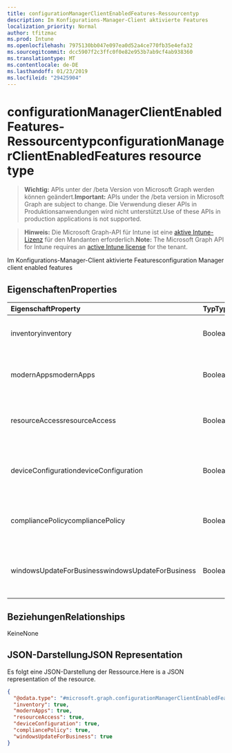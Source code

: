 ```yaml
---
title: configurationManagerClientEnabledFeatures-Ressourcentyp
description: Im Konfigurations-Manager-Client aktivierte Features
localization_priority: Normal
author: tfitzmac
ms.prod: Intune
ms.openlocfilehash: 7975130bb047e097ea0d52a4ce770fb35e4efa32
ms.sourcegitcommit: dcc5907f2c3ffc0f0e82e953b7ab9cf4ab938360
ms.translationtype: MT
ms.contentlocale: de-DE
ms.lasthandoff: 01/23/2019
ms.locfileid: "29425904"
---
```

# <a name="configurationmanagerclientenabledfeatures-resource-type"></a><span data-ttu-id="c8fb6-103">configurationManagerClientEnabledFeatures-Ressourcentyp</span><span class="sxs-lookup"><span data-stu-id="c8fb6-103">configurationManagerClientEnabledFeatures resource type</span></span>

> <span data-ttu-id="c8fb6-104">**Wichtig:** APIs unter der /beta Version von Microsoft Graph werden können geändert.</span><span class="sxs-lookup"><span data-stu-id="c8fb6-104">**Important:** APIs under the /beta version in Microsoft Graph are subject to change.</span></span> <span data-ttu-id="c8fb6-105">Die Verwendung dieser APIs in Produktionsanwendungen wird nicht unterstützt.</span><span class="sxs-lookup"><span data-stu-id="c8fb6-105">Use of these APIs in production applications is not supported.</span></span>

> <span data-ttu-id="c8fb6-106">**Hinweis:** Die Microsoft Graph-API für Intune ist eine [aktive Intune-Lizenz](https://go.microsoft.com/fwlink/?linkid=839381) für den Mandanten erforderlich.</span><span class="sxs-lookup"><span data-stu-id="c8fb6-106">**Note:** The Microsoft Graph API for Intune requires an [active Intune license](https://go.microsoft.com/fwlink/?linkid=839381) for the tenant.</span></span>

<span data-ttu-id="c8fb6-107">Im Konfigurations-Manager-Client aktivierte Features</span><span class="sxs-lookup"><span data-stu-id="c8fb6-107">configuration Manager client enabled features</span></span>

## <a name="properties"></a><span data-ttu-id="c8fb6-108">Eigenschaften</span><span class="sxs-lookup"><span data-stu-id="c8fb6-108">Properties</span></span>
|<span data-ttu-id="c8fb6-109">Eigenschaft</span><span class="sxs-lookup"><span data-stu-id="c8fb6-109">Property</span></span>|<span data-ttu-id="c8fb6-110">Typ</span><span class="sxs-lookup"><span data-stu-id="c8fb6-110">Type</span></span>|<span data-ttu-id="c8fb6-111">Beschreibung</span><span class="sxs-lookup"><span data-stu-id="c8fb6-111">Description</span></span>|
|:---|:---|:---|
|<span data-ttu-id="c8fb6-112">inventory</span><span class="sxs-lookup"><span data-stu-id="c8fb6-112">inventory</span></span>|<span data-ttu-id="c8fb6-113">Boolean</span><span class="sxs-lookup"><span data-stu-id="c8fb6-113">Boolean</span></span>|<span data-ttu-id="c8fb6-114">Gibt an, ob der Bestand von Intune verwaltet wird</span><span class="sxs-lookup"><span data-stu-id="c8fb6-114">Whether inventory is managed by Intune</span></span>|
|<span data-ttu-id="c8fb6-115">modernApps</span><span class="sxs-lookup"><span data-stu-id="c8fb6-115">modernApps</span></span>|<span data-ttu-id="c8fb6-116">Boolean</span><span class="sxs-lookup"><span data-stu-id="c8fb6-116">Boolean</span></span>|<span data-ttu-id="c8fb6-117">Gibt an, ob die moderne Anwendung von Intune verwaltet wird</span><span class="sxs-lookup"><span data-stu-id="c8fb6-117">Whether modern application is managed by Intune</span></span>|
|<span data-ttu-id="c8fb6-118">resourceAccess</span><span class="sxs-lookup"><span data-stu-id="c8fb6-118">resourceAccess</span></span>|<span data-ttu-id="c8fb6-119">Boolean</span><span class="sxs-lookup"><span data-stu-id="c8fb6-119">Boolean</span></span>|<span data-ttu-id="c8fb6-120">Gibt an, ob der Zugriff auf Ressourcen von Intune verwaltet wird</span><span class="sxs-lookup"><span data-stu-id="c8fb6-120">Whether resource access is managed by Intune</span></span>|
|<span data-ttu-id="c8fb6-121">deviceConfiguration</span><span class="sxs-lookup"><span data-stu-id="c8fb6-121">deviceConfiguration</span></span>|<span data-ttu-id="c8fb6-122">Boolean</span><span class="sxs-lookup"><span data-stu-id="c8fb6-122">Boolean</span></span>|<span data-ttu-id="c8fb6-123">Gibt an, ob die Gerätekonfiguration von Intune verwaltet wird</span><span class="sxs-lookup"><span data-stu-id="c8fb6-123">Whether device configuration is managed by Intune</span></span>|
|<span data-ttu-id="c8fb6-124">compliancePolicy</span><span class="sxs-lookup"><span data-stu-id="c8fb6-124">compliancePolicy</span></span>|<span data-ttu-id="c8fb6-125">Boolean</span><span class="sxs-lookup"><span data-stu-id="c8fb6-125">Boolean</span></span>|<span data-ttu-id="c8fb6-126">Gibt an, ob Compliance-Richtlinie von Intune verwaltet wird</span><span class="sxs-lookup"><span data-stu-id="c8fb6-126">Whether compliance policy is managed by Intune</span></span>|
|<span data-ttu-id="c8fb6-127">windowsUpdateForBusiness</span><span class="sxs-lookup"><span data-stu-id="c8fb6-127">windowsUpdateForBusiness</span></span>|<span data-ttu-id="c8fb6-128">Boolean</span><span class="sxs-lookup"><span data-stu-id="c8fb6-128">Boolean</span></span>|<span data-ttu-id="c8fb6-129">Gibt an, ob Windows Update for Business von Intune verwaltet wird</span><span class="sxs-lookup"><span data-stu-id="c8fb6-129">Whether Windows Update for Business is managed by Intune</span></span>|

## <a name="relationships"></a><span data-ttu-id="c8fb6-130">Beziehungen</span><span class="sxs-lookup"><span data-stu-id="c8fb6-130">Relationships</span></span>
<span data-ttu-id="c8fb6-131">Keine</span><span class="sxs-lookup"><span data-stu-id="c8fb6-131">None</span></span>

## <a name="json-representation"></a><span data-ttu-id="c8fb6-132">JSON-Darstellung</span><span class="sxs-lookup"><span data-stu-id="c8fb6-132">JSON Representation</span></span>
<span data-ttu-id="c8fb6-133">Es folgt eine JSON-Darstellung der Ressource.</span><span class="sxs-lookup"><span data-stu-id="c8fb6-133">Here is a JSON representation of the resource.</span></span>
<!-- {
  "blockType": "resource",
  "@odata.type": "microsoft.graph.configurationManagerClientEnabledFeatures"
}
-->
``` json
{
  "@odata.type": "#microsoft.graph.configurationManagerClientEnabledFeatures",
  "inventory": true,
  "modernApps": true,
  "resourceAccess": true,
  "deviceConfiguration": true,
  "compliancePolicy": true,
  "windowsUpdateForBusiness": true
}
```




